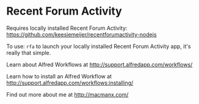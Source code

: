 Recent Forum Activity
================

Requires locally installed Recent Forum Activity: https://github.com/keesiemeijer/recentforumactivity-nodejs

To use: `rfa` to launch your locally installed Recent Forum Activity app, it's really that simple.

Learn about Alfred Workflows at http://support.alfredapp.com/workflows/

Learn how to install an Alfred Workflow at http://support.alfredapp.com/workflows:installing/

Find out more about me at http://macmanx.com/
